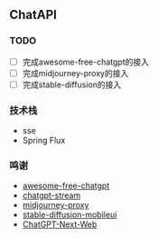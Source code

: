 ## ChatAPI

### TODO

- [ ] 完成awesome-free-chatgpt的接入
- [ ] 完成midjourney-proxy的接入
- [ ] 完成stable-diffusion的接入

### 技术栈

- sse
- Spring Flux

### 鸣谢

- [awesome-free-chatgpt](https://github.com/LiLittleCat/awesome-free-chatgpt)
- [chatgpt-stream](https://github.com/NiuXiangQian/chatgpt-stream)
- [midjourney-proxy](https://github.com/novicezk/midjourney-proxy)
- [stable-diffusion-mobileui](https://github.com/yuanyuekeji/stable-diffusion-mobileui)
- [ChatGPT-Next-Web](https://github.com/Yidadaa/ChatGPT-Next-Web)